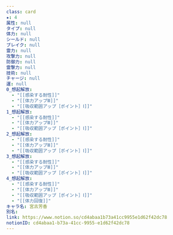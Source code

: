 ```yaml
---
class: card
★: 4
属性: null
タイプ: null
体力: null
シールド: null
ブレイク: null
霊力: null
攻撃力: null
防御力: null
霊撃力: null
技術: null
チャージ: null
運: null
0_想起解放:
  - "[[感染する耐性]]"
  - "[[体力アップⅢ]]"
  - "[[吸収範囲アップ［ポイント］Ⅰ]]"
1_想起解放:
  - "[[感染する耐性]]"
  - "[[体力アップⅢ]]"
  - "[[吸収範囲アップ［ポイント］Ⅰ]]"
2_想起解放:
  - "[[感染する耐性]]"
  - "[[体力アップⅢ]]"
  - "[[吸収範囲アップ［ポイント］Ⅰ]]"
3_想起解放:
  - "[[感染する耐性]]"
  - "[[体力アップⅢ]]"
  - "[[吸収範囲アップ［ポイント］Ⅰ]]"
4_想起解放:
  - "[[感染する耐性]]"
  - "[[体力アップⅢ]]"
  - "[[吸収範囲アップ［ポイント］Ⅰ]]"
  - "[[体力回復]]"
キャラ名: 宮古芳香
別名: 
link: https://www.notion.so/cd4abaa1b73a41cc9955e1d62f42dc78
notionID: cd4abaa1-b73a-41cc-9955-e1d62f42dc78
---
```

